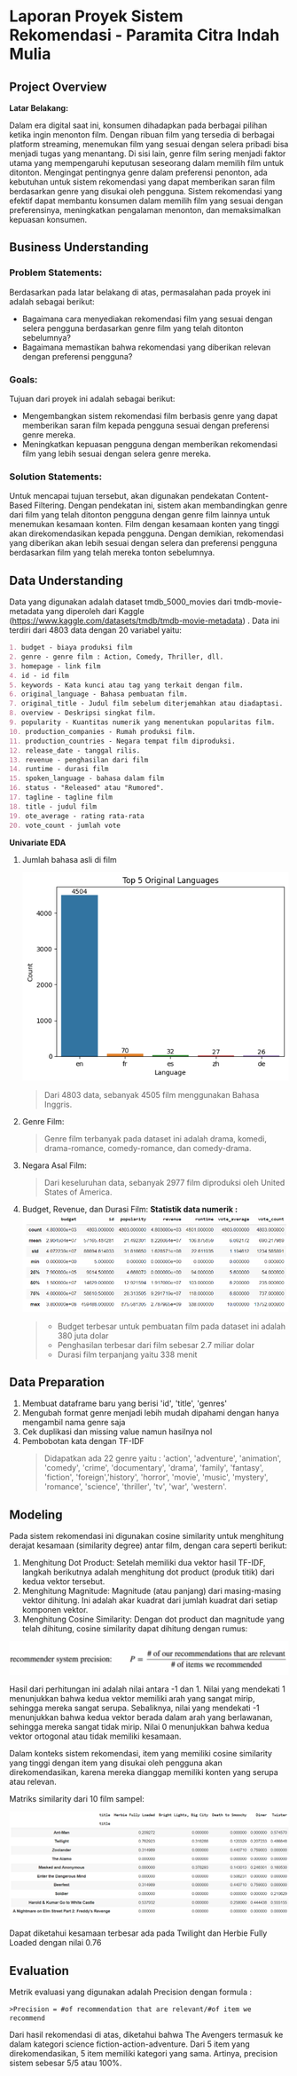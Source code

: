# Laporan Proyek Sistem Rekomendasi - Paramita Citra Indah Mulia

## Project Overview

**Latar Belakang:**

Dalam era digital saat ini, konsumen dihadapkan pada berbagai pilihan ketika ingin menonton film. Dengan ribuan film yang tersedia di berbagai platform streaming, menemukan film yang sesuai dengan selera pribadi bisa menjadi tugas yang menantang. Di sisi lain, genre film sering menjadi faktor utama yang mempengaruhi keputusan seseorang dalam memilih film untuk ditonton. Mengingat pentingnya genre dalam preferensi penonton, ada kebutuhan untuk sistem rekomendasi yang dapat memberikan saran film berdasarkan genre yang disukai oleh pengguna. Sistem rekomendasi yang efektif dapat membantu konsumen dalam memilih film yang sesuai dengan preferensinya, meningkatkan pengalaman menonton, dan memaksimalkan kepuasan konsumen.



## Business Understanding
### **Problem Statements:**
Berdasarkan pada latar belakang di atas, permasalahan pada proyek ini adalah sebagai berikut:
- Bagaimana cara menyediakan rekomendasi film yang sesuai dengan selera pengguna berdasarkan genre film yang telah ditonton sebelumnya?
- Bagaimana memastikan bahwa rekomendasi yang diberikan relevan dengan preferensi pengguna?
    
### **Goals:**
Tujuan dari proyek ini adalah sebagai berikut:
-    Mengembangkan sistem rekomendasi film berbasis genre yang dapat memberikan saran film kepada pengguna sesuai dengan preferensi genre mereka.
-    Meningkatkan kepuasan pengguna dengan memberikan rekomendasi film yang lebih sesuai dengan selera genre mereka.
    
### **Solution Statements:**

Untuk mencapai tujuan tersebut, akan digunakan pendekatan Content-Based Filtering. Dengan pendekatan ini, sistem akan membandingkan genre dari film yang telah ditonton pengguna dengan genre film lainnya untuk menemukan kesamaan konten. Film dengan kesamaan konten yang tinggi akan direkomendasikan kepada pengguna. Dengan demikian, rekomendasi yang diberikan akan lebih sesuai dengan selera dan preferensi pengguna berdasarkan film yang telah mereka tonton sebelumnya.



## Data Understanding
Data yang digunakan adalah dataset tmdb_5000_movies dari tmdb-movie-metadata yang diperoleh dari Kaggle (https://www.kaggle.com/datasets/tmdb/tmdb-movie-metadata) . Data ini terdiri dari 4803 data dengan 20 variabel yaitu:

```markdown
1. budget - biaya produksi film
2. genre - genre film : Action, Comedy, Thriller, dll.
3. homepage - link film
4. id - id film
5. keywords - Kata kunci atau tag yang terkait dengan film.
6. original_language - Bahasa pembuatan film.
7. original_title - Judul film sebelum diterjemahkan atau diadaptasi.
8. overview - Deskripsi singkat film.
9. popularity - Kuantitas numerik yang menentukan popularitas film.
10. production_companies - Rumah produksi film.
11. production_countries - Negara tempat film diproduksi.
12. release_date - tanggal rilis.
13. revenue - penghasilan dari film
14. runtime - durasi film
15. spoken_language - bahasa dalam film
16. status - "Released" atau "Rumored".
17. tagline - tagline film
18. title - judul film
19. ote_average - rating rata-rata
20. vote_count - jumlah vote
```


**Univariate EDA**
1. Jumlah bahasa asli di film
   
   ![gambar](https://github.com/yocimm/movie_recommendation/blob/main/language_image.png?raw=true)

   >Dari 4803 data, sebanyak 4505 film menggunakan Bahasa Inggris.

2. Genre Film:

   >Genre film terbanyak pada dataset ini adalah drama, komedi, drama-romance, comedy-romance, dan comedy-drama.

3. Negara Asal Film:
  
   >Dari keseluruhan data, sebanyak 2977 film diproduksi oleh United States of America.

4. Budget, Revenue, dan Durasi Film:
   **Statistik data numerik :**
   ![gambar](https://github.com/yocimm/movie_recommendation/blob/main/df_desc.png?raw-true)
   >* Budget terbesar untuk pembuatan film pada dataset ini adalah 380 juta dolar
   >* Penghasilan terbesar dari film sebesar 2.7 miliar dolar
   >* Durasi film terpanjang yaitu 338 menit


## Data Preparation
1. Membuat dataframe baru yang berisi 'id', 'title', 'genres'
2. Mengubah format genre menjadi lebih mudah dipahami dengan hanya mengambil nama genre saja
3. Cek duplikasi dan missing value namun hasilnya nol 
4. Pembobotan kata dengan TF-IDF
   >Didapatkan ada 22 genre yaitu : 'action', 'adventure', 'animation', 'comedy', 'crime', 'documentary', 'drama', 'family', 'fantasy', 'fiction', 'foreign','history', 'horror', 'movie', 'music', 'mystery', 'romance', 'science', 'thriller', 'tv', 'war', 'western'.

## Modeling
Pada sistem rekomendasi ini digunakan cosine similarity untuk menghitung derajat kesamaan (similarity degree) antar film, dengan cara seperti berikut:
1. Menghitung Dot Product: Setelah memiliki dua vektor hasil TF-IDF, langkah berikutnya adalah menghitung dot product (produk titik) dari kedua vektor tersebut.
2. Menghitung Magnitude: Magnitude (atau panjang) dari masing-masing vektor dihitung. Ini adalah akar kuadrat dari jumlah kuadrat dari setiap komponen vektor.
3. Menghitung Cosine Similarity: Dengan dot product dan magnitude yang telah dihitung, cosine similarity dapat dihitung dengan rumus:

![gambar](https://github.com/yocimm/movie_recommendation/blob/main/rumus-cosine.png?raw-true)
 
Hasil dari perhitungan ini adalah nilai antara -1 dan 1. Nilai yang mendekati 1 menunjukkan bahwa kedua vektor memiliki arah yang sangat mirip, sehingga mereka sangat serupa. Sebaliknya, nilai yang mendekati -1 menunjukkan bahwa kedua vektor berada dalam arah yang berlawanan, sehingga mereka sangat tidak mirip. Nilai 0 menunjukkan bahwa kedua vektor ortogonal atau tidak memiliki kesamaan.

Dalam konteks sistem rekomendasi, item yang memiliki cosine similarity yang tinggi dengan item yang disukai oleh pengguna akan direkomendasikan, karena mereka dianggap memiliki konten yang serupa atau relevan.


Matriks similarity dari 10 film sampel:

![gambar](https://github.com/yocimm/movie_recommendation/blob/main/perbandingan-cosine.png?raw-true)

Dapat diketahui kesamaan terbesar ada pada Twilight dan Herbie Fully Loaded dengan nilai 0.76


## Evaluation
Metrik evaluasi yang digunakan adalah Precision dengan formula :
   
    >Precision = #of recommendation that are relevant/#of item we recommend

Dari hasil rekomendasi di atas, diketahui bahwa The Avengers termasuk ke dalam kategori science fiction-action-adventure. Dari 5 item yang direkomendasikan, 5 item memiliki kategori yang sama. Artinya, precision sistem sebesar 5/5 atau 100%.
